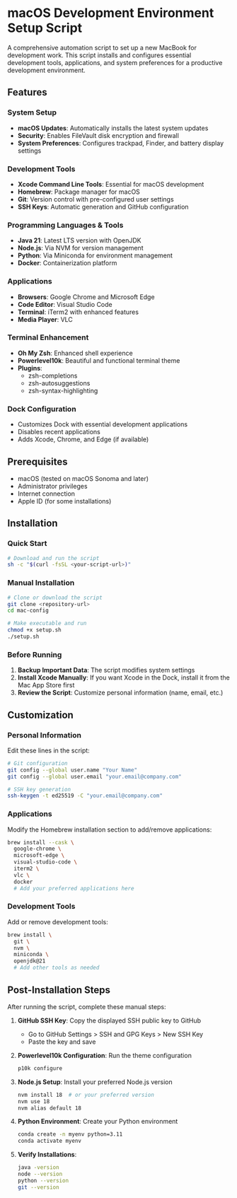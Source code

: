 # macOS Development Environment Setup Script

A comprehensive automation script to set up a new MacBook for development work. This script installs and configures essential development tools, applications, and system preferences for a productive development environment.

## Features

### System Setup
- **macOS Updates**: Automatically installs the latest system updates
- **Security**: Enables FileVault disk encryption and firewall
- **System Preferences**: Configures trackpad, Finder, and battery display settings

### Development Tools
- **Xcode Command Line Tools**: Essential for macOS development
- **Homebrew**: Package manager for macOS
- **Git**: Version control with pre-configured user settings
- **SSH Keys**: Automatic generation and GitHub configuration

### Programming Languages & Tools
- **Java 21**: Latest LTS version with OpenJDK
- **Node.js**: Via NVM for version management
- **Python**: Via Miniconda for environment management
- **Docker**: Containerization platform

### Applications
- **Browsers**: Google Chrome and Microsoft Edge
- **Code Editor**: Visual Studio Code
- **Terminal**: iTerm2 with enhanced features
- **Media Player**: VLC

### Terminal Enhancement
- **Oh My Zsh**: Enhanced shell experience
- **Powerlevel10k**: Beautiful and functional terminal theme
- **Plugins**: 
  - zsh-completions
  - zsh-autosuggestions
  - zsh-syntax-highlighting

### Dock Configuration
- Customizes Dock with essential development applications
- Disables recent applications
- Adds Xcode, Chrome, and Edge (if available)

## Prerequisites

- macOS (tested on macOS Sonoma and later)
- Administrator privileges
- Internet connection
- Apple ID (for some installations)

## Installation

### Quick Start
```bash
# Download and run the script
sh -c "$(curl -fsSL <your-script-url>)"
```

### Manual Installation
```bash
# Clone or download the script
git clone <repository-url>
cd mac-config

# Make executable and run
chmod +x setup.sh
./setup.sh
```

### Before Running
1. **Backup Important Data**: The script modifies system settings
2. **Install Xcode Manually**: If you want Xcode in the Dock, install it from the Mac App Store first
3. **Review the Script**: Customize personal information (name, email, etc.)

## Customization

### Personal Information
Edit these lines in the script:
```bash
# Git configuration
git config --global user.name "Your Name"
git config --global user.email "your.email@company.com"

# SSH key generation
ssh-keygen -t ed25519 -C "your.email@company.com"
```

### Applications
Modify the Homebrew installation section to add/remove applications:
```bash
brew install --cask \
  google-chrome \
  microsoft-edge \
  visual-studio-code \
  iterm2 \
  vlc \
  docker
  # Add your preferred applications here
```

### Development Tools
Add or remove development tools:
```bash
brew install \
  git \
  nvm \
  miniconda \
  openjdk@21
  # Add other tools as needed
```

## Post-Installation Steps

After running the script, complete these manual steps:

1. **GitHub SSH Key**: Copy the displayed SSH public key to GitHub
   - Go to GitHub Settings > SSH and GPG Keys > New SSH Key
   - Paste the key and save

2. **Powerlevel10k Configuration**: Run the theme configuration
   ```bash
   p10k configure
   ```

3. **Node.js Setup**: Install your preferred Node.js version
   ```bash
   nvm install 18  # or your preferred version
   nvm use 18
   nvm alias default 18
   ```

4. **Python Environment**: Create your Python environment
   ```bash
   conda create -n myenv python=3.11
   conda activate myenv
   ```

5. **Verify Installations**:
   ```bash
   java -version
   node --version
   python --version
   git --version
   ```
